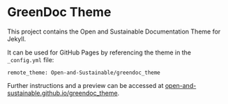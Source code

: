 # GreenDoc Theme
This project contains the Open and Sustainable Documentation Theme for Jekyll.

It can be used for GitHub Pages by referencing the theme in the `_config.yml` file:
```
remote_theme: Open-and-Sustainable/greendoc_theme
```
Further instructions and a preview can be accessed at [open-and-sustainable.github.io/greendoc_theme](https://open-and-sustainable.github.io/greendoc_theme/).


